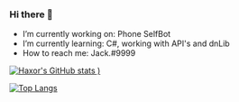 ### Hi there 👋





- I’m currently working on: Phone SelfBot
- I’m currently learning:  C#, working with API's and dnLib
- How to reach me:  Jack.#9999


[![Haxor's GitHub stats](https://github-readme-stats.vercel.app/api?username=Haxor1611&show_icons=true&theme=dark)
)](https://github.com/Haxor1611/github-readme-stats)


[![Top Langs](https://github-readme-stats.vercel.app/api/top-langs/?username=Haxor1611&layout=compact)](https://github.com/Haxor1611/github-readme-stats)

